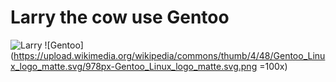 # Larry the cow use Gentoo
![Larry](https://www.gentoo.org/assets/img/news/2020/larry-cowboy.svg)
![Gentoo](https://upload.wikimedia.org/wikipedia/commons/thumb/4/48/Gentoo_Linux_logo_matte.svg/978px-Gentoo_Linux_logo_matte.svg.png =100x)
